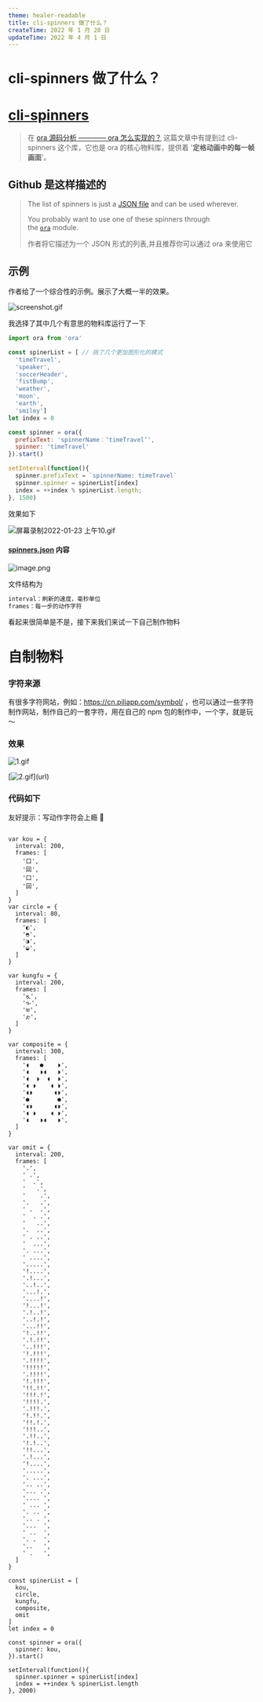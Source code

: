 ```yaml
---
theme: healer-readable
title: cli-spinners 做了什么？
createTime: 2022 年 1 月 20 日
updateTime: 2022 年 4 月 1 日
---
```


# cli-spinners 做了什么？
# [cli-spinners](https://github.com/sindresorhus/cli-spinners)

> 在 [ora 源码分析 ———— ora 怎么实现的？](https://juejin.cn/post/7055688184264556557) 这篇文章中有提到过 cli-spinners 这个库，它也是 ora 的核心物料库，提供着 '**定格动画中的每一帧画面**'。

## Github 是这样描述的


>The list of spinners is just a [JSON file](https://github.com/sindresorhus/cli-spinners/blob/main/spinners.json) and can be used wherever.
>
>You probably want to use one of these spinners through the [`ora`](https://github.com/sindresorhus/ora) module.
>
>作者将它描述为一个 JSON 形式的列表,并且推荐你可以通过 ora 来使用它

## 示例
作者给了一个综合性的示例。展示了大概一半的效果。

![screenshot.gif](https://p6-juejin.byteimg.com/tos-cn-i-k3u1fbpfcp/d96f43111def44deb303193e29804fa2~tplv-k3u1fbpfcp-watermark.image?)

我选择了其中几个有意思的物料库运行了一下

```js
import ora from 'ora'

const spinerList = [ // 挑了几个更加图形化的模式
  'timeTravel', 
  'speaker', 
  'soccerHeader', 
  'fistBump', 
  'weather', 
  'moon', 
  'earth', 
  'smiley']
let index = 0

const spinner = ora({
  prefixText: 'spinnerName：‘timeTravel’',
  spinner: 'timeTravel'
}).start()

setInterval(function(){
  spinner.prefixText = `spinnerName: timeTravel`
  spinner.spinner = spinerList[index]
  index = ++index % spinerList.length;
}, 1500)


```
效果如下

![屏幕录制2022-01-23 上午10.gif](https://p3-juejin.byteimg.com/tos-cn-i-k3u1fbpfcp/9d7e76a86d7f4f5aa26f4bcf3931aeaf~tplv-k3u1fbpfcp-watermark.image?)

#### [spinners.json](https://github.com/sindresorhus/cli-spinners/blob/main/spinners.json) 内容

![image.png](https://p9-juejin.byteimg.com/tos-cn-i-k3u1fbpfcp/2de639af72e94edbba1eca0faf75618f~tplv-k3u1fbpfcp-watermark.image?)

文件结构为

```js
interval：刷新的速度，毫秒单位
frames：每一步的动作字符
```

看起来很简单是不是，接下来我们来试一下自己制作物料

# 自制物料
### 字符来源
有很多字符网站，例如：https://cn.piliapp.com/symbol/ ，也可以通过一些字符制作网站，制作自己的一套字符，用在自己的 npm 包的制作中，一个字，就是玩～

### 效果

![1.gif](https://p6-juejin.byteimg.com/tos-cn-i-k3u1fbpfcp/8a9af62e4d5c457d9a606be9c4fbde25~tplv-k3u1fbpfcp-watermark.image?)

[![2.gif](https://p6-juejin.byteimg.com/tos-cn-i-k3u1fbpfcp/6ace097d33984e4fa3519bc9f5b698d8~tplv-k3u1fbpfcp-watermark.image?)](url)
### 代码如下
友好提示：写动作字符会上瘾 🤪
```import ora from 'ora'

var kou = {
  interval: 200,
  frames: [
    '口',
    '回',
    '口',
    '回',
  ]
}
var circle = {
  interval: 80,
  frames: [
    '◐',
    '◓',
    '◑',
    '◒',
  ]
}

var kungfu = {
  interval: 200,
  frames: [
    'ጿ',
    'ኈ',
    'ቼ',
    'ዽ',
  ]
}

var composite = {
  interval: 300,
  frames: [
    '◖   ●    ◗',
    '◖   ◗◖   ◗',
    '◖  ◗  ◖  ◗',
    '◖ ◗    ◖ ◗',
    '◖◗      ◖◗',
    '●        ●',
    '◖◗      ◖◗',
    '◖ ◗    ◖ ◗',
    '◖   ◗◖   ◗',
  ]
}

var omit = {
  interval: 200,
  frames: [
    '.',
    ' .',
    '  .',
    '   .',
    '    .',
    '.   .',
    ' .  .',
    '  . .',
    '   ..',
    '.  ..',
    ' . ..',
    '  ...',
    '. ...',
    ' ....',
    '.....',
    '!....',
    '.!...',
    '..!..',
    '...!.',
    '....!',
    '!...!',
    '.!..!',
    '..!.!',
    '...!!',
    '!..!!',
    '.!.!!',
    '..!!!',
    '!.!!!',
    '.!!!!',
    '!!!!!',
    '.!!!!',
    '!.!!!',
    '!!.!!',
    '!!!.!',
    '!!!!.',
    '.!!!.',
    '!.!!.',
    '!!.!.',
    '!!!..',
    '.!!..',
    '!.!..',
    '!!...',
    '.!...',
    '!....',
    '.....',
    '. ...',
    '.. ..',
    '... .',
    '.... ',
    ' ... ',
    '. .. ',
    '.. . ',
    '...  ',
    ' ..  ',
    '. .  ',
    '..   ',
    ' .   ',
  ]
}

const spinerList = [
  kou, 
  circle, 
  kungfu,
  composite,
  omit
]
let index = 0

const spinner = ora({
  spinner: kou,
}).start()

setInterval(function(){
  spinner.spinner = spinerList[index]
  index = ++index % spinerList.length
}, 2000)



```

